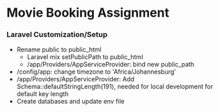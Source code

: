 
# Movie Booking Assignment

### Laravel Customization/Setup
- Rename public to public_html
  - Laravel mix setPublicPath to public_html
  - /app/Providers/AppServiceProvider: bind new public_path
- /config/app: change timezone to 'Africa/Johannesburg'
- /app/Providers/AppServiceProvider: Add Schema::defaultStringLength(191), needed for local development for default key length
- Create databases and update env file
